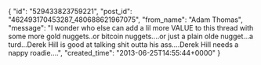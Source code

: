  {
   "id": "529433823759221",
   "post_id": "462493170453287_480688621967075",
   "from_name": "Adam Thomas",
   "message": "I wonder who else can add a lil more VALUE to this thread with some more gold nuggets..or bitcoin nuggets....or just a plain olde nugget...a turd...Derek Hill is good at talking shit outta his ass....Derek Hill needs a nappy roadie....",
   "created_time": "2013-06-25T14:55:44+0000"
 }
